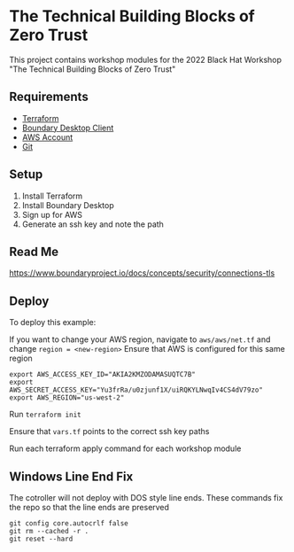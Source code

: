 # The Technical Building Blocks of Zero Trust
This project contains workshop modules for the 2022 Black Hat Workshop "The Technical Building Blocks of Zero Trust"

## Requirements
- [Terraform](https://www.terraform.io/downloads)
- [Boundary Desktop Client](https://www.boundaryproject.io/downloads)
- [AWS Account](https://aws.amazon.com/free/)
- [Git](https://git-scm.com/download/win)

## Setup
1. Install Terraform
2. Install Boundary Desktop
3. Sign up for AWS
4. Generate an ssh key and note the path


## Read Me
https://www.boundaryproject.io/docs/concepts/security/connections-tls

## Deploy
To deploy this example:

If you want to change your AWS region, navigate to `aws/aws/net.tf` and change `region = <new-region>`
Ensure that AWS is configured for this same region

```
export AWS_ACCESS_KEY_ID="AKIA2KMZODAMASUQTC7B"
export AWS_SECRET_ACCESS_KEY="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"
export AWS_REGION="us-west-2"
```
   
Run `terraform init`

Ensure that `vars.tf` points to the correct ssh key paths

Run each terraform apply command for each workshop module

## Windows Line End Fix
The cotroller will not deploy with DOS style line ends. These commands fix the repo so that the line ends are preserved
```
git config core.autocrlf false 
git rm --cached -r . 
git reset --hard
```
